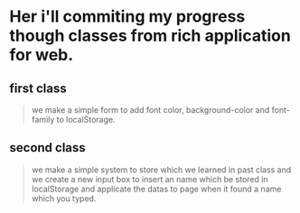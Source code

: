# Her i'll commiting my progress though classes from rich application for web.

## first class
> we make a simple form to add font color, background-color and font-family to localStorage.

## second class
> we make a simple system to store which we learned in past class and we create a new input box to insert an name which be stored in localStorage and applicate the datas to page when it found a name which you typed. 
